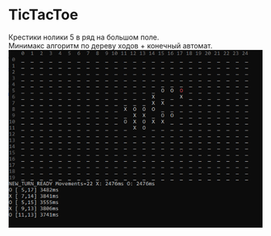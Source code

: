 # TicTacToe
Крестики нолики 5 в ряд на большом поле.<br>
Минимакс алгоритм по дереву ходов + конечный автомат.
![Image alt](https://github.com/aquaforge/TicTacToe/blob/master/TicTacToe.png)
